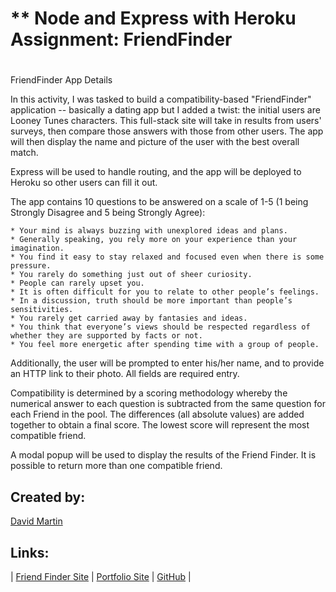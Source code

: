 # ** Node and Express with Heroku Assignment:  FriendFinder
#

FriendFinder App Details


In this activity, I was tasked to build a compatibility-based "FriendFinder" application -- basically a dating app but I added a twist:  the initial users are Looney Tunes characters. This full-stack site will take in results from users' surveys, then compare those answers with those from other users. The app will then display the name and picture of the user with the best overall match. 

Express will be used to handle routing, and the app will be deployed to Heroku so other users can fill it out.

The app contains 10 questions to be answered on a scale of 1-5 (1 being Strongly Disagree and 5 being Strongly Agree):

    * Your mind is always buzzing with unexplored ideas and plans.
    * Generally speaking, you rely more on your experience than your imagination.
    * You find it easy to stay relaxed and focused even when there is some pressure.
    * You rarely do something just out of sheer curiosity.
    * People can rarely upset you.
    * It is often difficult for you to relate to other people’s feelings.
    * In a discussion, truth should be more important than people’s sensitivities.
    * You rarely get carried away by fantasies and ideas.
    * You think that everyone’s views should be respected regardless of whether they are supported by facts or not.
    * You feel more energetic after spending time with a group of people.

Additionally, the user will be prompted to enter his/her name, and to provide an HTTP link to their photo.  All fields are required entry.

Compatibility is determined by a scoring methodology whereby the numerical answer to each question is subtracted from the same question for each Friend in the pool.  The differences (all absolute values) are added together to obtain a final score.  The lowest score will represent the most compatible friend.

A modal popup will be used to display the results of the Friend Finder.  It is possible to return more than one compatible friend.


## **Created by:** #

[David Martin](mailto:webdevelopment.du@gmail.com)

## **Links:** #

| [Friend Finder Site](https://still-earth-56143.herokuapp.com) | 
[Portfolio Site](https://nitramdivad.github.io/) | 
[GitHub](https://github.com/nitramdivad) |